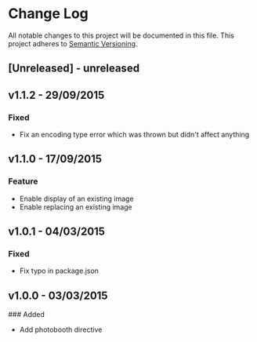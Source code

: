# Change Log
All notable changes to this project will be documented in this file.
This project adheres to [Semantic Versioning](http://semver.org/).

## [Unreleased] - unreleased

## v1.1.2 - 29/09/2015

### Fixed
- Fix an encoding type error which was thrown but didn't affect anything

## v1.1.0 - 17/09/2015

### Feature
- Enable display of an existing image
- Enable replacing an existing image

## v1.0.1 - 04/03/2015

### Fixed
- Fix typo in package.json

## v1.0.0 - 03/03/2015

### Added
- Add photobooth directive
